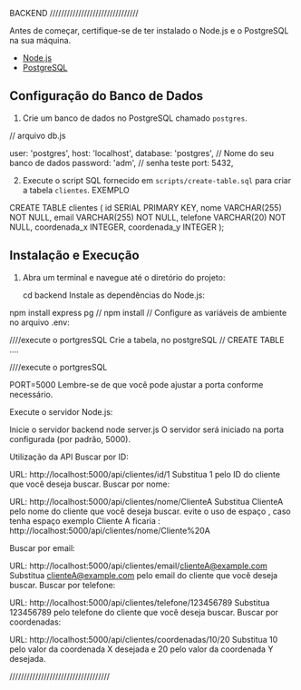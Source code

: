
BACKEND ///////////////////////////////

Antes de começar, certifique-se de ter instalado o Node.js e o PostgreSQL na sua máquina.

- [Node.js](https://nodejs.org/)
- [PostgreSQL](https://www.postgresql.org/)

## Configuração do Banco de Dados

1. Crie um banco de dados no PostgreSQL chamado `postgres`.

// arquivo db.js

 user: 'postgres',
  host: 'localhost',
  database: 'postgres',  // Nome do seu banco de dados
  password: 'adm', // senha teste
  port: 5432,


2. Execute o script SQL fornecido em `scripts/create-table.sql` para criar a tabela `clientes`.
EXEMPLO

CREATE TABLE clientes (
  id SERIAL PRIMARY KEY,
  nome VARCHAR(255) NOT NULL,
  email VARCHAR(255) NOT NULL,
  telefone VARCHAR(20) NOT NULL,
  coordenada_x INTEGER,
  coordenada_y INTEGER
);

## Instalação e Execução

1. Abra um terminal e navegue até o diretório do projeto:

   
   cd backend
Instale as dependências do Node.js:

npm install express pg
//
npm install
//
Configure as variáveis de ambiente no arquivo .env:

////execute o portgresSQL
Crie a tabela,  no postgreSQL
//
CREATE TABLE .... 
 

////execute o portgresSQL


PORT=5000
Lembre-se de que você pode ajustar a porta conforme necessário.

Execute o servidor Node.js:


Inicie o servidor backend
node server.js
O servidor será iniciado na porta configurada (por padrão, 5000).

Utilização da API
Buscar por ID:

URL: http://localhost:5000/api/clientes/id/1
Substitua 1 pelo ID do cliente que você deseja buscar.
Buscar por nome:

URL: http://localhost:5000/api/clientes/nome/ClienteA
Substitua ClienteA pelo nome do cliente que você deseja buscar. evite o uso de espaço , caso tenha espaço exemplo Cliente A ficaria :
http://localhost:5000/api/clientes/nome/Cliente%20A

Buscar por email:

URL: http://localhost:5000/api/clientes/email/clienteA@example.com
Substitua clienteA@example.com pelo email do cliente que você deseja buscar.
Buscar por telefone:

URL: http://localhost:5000/api/clientes/telefone/123456789
Substitua 123456789 pelo telefone do cliente que você deseja buscar.
Buscar por coordenadas:

URL: http://localhost:5000/api/clientes/coordenadas/10/20
Substitua 10 pelo valor da coordenada X desejada e 20 pelo valor da coordenada Y desejada.



///////////////////////////////////
